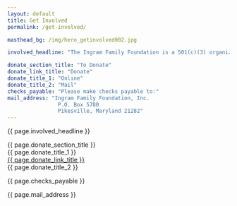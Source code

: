 ```yaml
---
layout: default
title: Get Involved
permalink: /get-involved/

masthead_bg: /img/hero_getinvolved002.jpg

involved_headline: "The Ingram Family Foundation is a 501(c)(3) organization.  Our journey starts with your tax deductible contribution."

donate_section_title: "To Donate"
donate_link_title: "Donate"
donate_title_1: "Online"
donate_title_2: "Mail"
checks_payable: "Please make checks payable to:"
mail_address: "Ingram Family Foundation, Inc.
				P.O. Box 5780
				Pikesville, Maryland 21282"
---
```


<div class="blue_layout">
	<div class="frow wrapper">
		<div class="frow">
			<div class="col-sm-3-5 copy">
				<p>{{ page.involved_headline }}</p>
			</div>
		</div>
		<div class="section_title title_get_involved">{{ page.donate_section_title }}</div>
		<div class="frow wrapper">
			<div class="col-sm-2-5 donate_wrapper">
				<div class="donate_title">{{ page.donate_title_1 }}</div>
				<a class="cta donate" href="{{ site.donate_link }}" target="_blank">
					<div>{{ page.donate_link_title }}</div>
				</a>
			</div>
			<div class="separator"></div>
			<div class="col-sm-2-5 donate_wrapper">
				<div class="donate_title">{{ page.donate_title_2 }}</div>
				<p>{{ page.checks_payable }}</p>
				{{ page.mail_address }}
			</div>
		</div>
	</div>
</div>